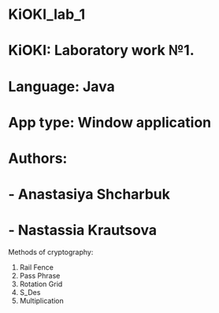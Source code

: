 # KiOKI_lab_1
# KiOKI: Laboratory work №1. 
# Language: Java
# App type: Window application
# Authors:
#  - Anastasiya Shcharbuk
#  - Nastassia Krautsova

Methods of cryptography:
1. Rail Fence 
2. Pass Phrase
3. Rotation Grid
4. S_Des
5. Multiplication
